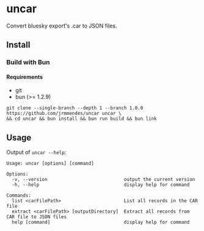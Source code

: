 # uncar 
Convert bluesky export's .car to JSON files.


## Install
### Build with Bun
#### Requirements
- git
- bun (>= 1.2.9)
```shell
git clone --single-branch --depth 1 --branch 1.0.0 https://github.com/jrmmendes/uncar uncar \
&& cd uncar && bun install && bun run build && bun link
```

## Usage
Output of `uncar --help`:
```shell
Usage: uncar [options] [command]

Options:
  -v, --version                            output the current version
  -h, --help                               display help for command

Commands:
  list <carFilePath>                       List all records in the CAR file
  extract <carFilePath> [outputDirectory]  Extract all records from CAR file to JSON files
  help [command]                           display help for command
```
